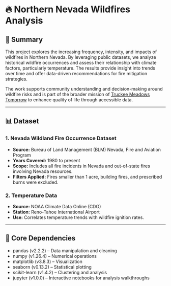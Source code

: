 # 🔥 Northern Nevada Wildfires Analysis

## 📘 Summary

This project explores the increasing frequency, intensity, and impacts of wildfires in Northern Nevada. By leveraging public datasets, we analyze historical wildfire occurrences and assess their relationship with climate factors, particularly temperature. The results provide insight into trends over time and offer data-driven recommendations for fire mitigation strategies.

The work supports community understanding and decision-making around wildfire risks and is part of the broader mission of [Truckee Meadows Tomorrow](https://www.truckeemeadowstomorrow.org) to enhance quality of life through accessible data.

---

## 📊 Dataset

### 1. **Nevada Wildland Fire Occurrence Dataset**
- **Source:** Bureau of Land Management (BLM) Nevada, Fire and Aviation Program
- **Years Covered:** 1980 to present
- **Scope:** Includes all fire incidents in Nevada and out-of-state fires involving Nevada resources.
- **Filters Applied:** Fires smaller than 1 acre, building fires, and prescribed burns were excluded.

### 2. **Temperature Data**
- **Source:** NOAA Climate Data Online (CDO)
- **Station:** Reno-Tahoe International Airport
- **Use:** Correlates temperature trends with wildfire ignition rates.

---

## 🧰 Core Dependencies
- pandas (v2.2.2) – Data manipulation and cleaning
- numpy (v1.26.4) – Numerical operations
- matplotlib (v3.8.3) – Visualization
- seaborn (v0.13.2) – Statistical plotting
- scikit-learn (v1.4.2) – Clustering and analysis
- jupyter (v1.0.0) – Interactive notebooks for analysis walkthroughs
